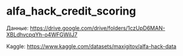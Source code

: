# alfa_hack_credit_scoring
Данные: https://drive.google.com/drive/folders/1czUpD6MAN-XBLdhvcpqYh-o4WFGWilJ7

Kaggle: https://www.kaggle.com/datasets/maxigitov/alfa-hack-data